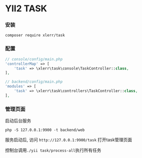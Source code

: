 YII2 TASK
===========

### 安装

```shell
composer require xlerr/task
```

### 配置

```php
// console/config/main.php
'controllerMap' => [
    'task' => \xlerr\task\console\TaskController::class,
],

// backend/config/main.php
'modules' => [
    'task' => \xlerr\task\controllers\TaskController::class,
],
```

### 管理页面

启动后台服务
```shell
php -S 127.0.0.1:9900 -t backend/web
```

服务启动后, 访问 `http://127.0.0.1:9900/task` 打开task管理页面

控制台调用`./yii task/process-all`执行所有任务